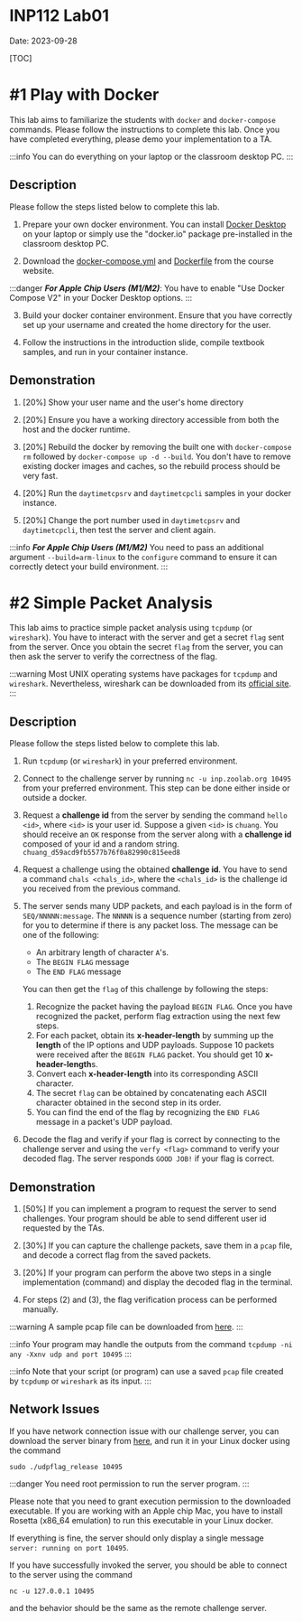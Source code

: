 # INP112 Lab01

Date: 2023-09-28

[TOC]

# #1 Play with Docker

This lab aims to familiarize the students with ``docker`` and ``docker-compose`` commands. Please follow the instructions to complete this lab. Once you have completed everything, please demo your implementation to a TA.

:::info
You can do everything on your laptop or the classroom desktop PC.
:::

## Description

Please follow the steps listed below to complete this lab.

1. Prepare your own docker environment. You can install [Docker Desktop](https://www.docker.com/products/docker-desktop/) on your laptop or simply use the "docker.io" package pre-installed in the classroom desktop PC.

1. Download the [docker-compose.yml](https://people.cs.nctu.edu.tw/~chuang/courses/netprog/resources/debian/docker-compose.yml) and [Dockerfile](https://people.cs.nctu.edu.tw/~chuang/courses/netprog/resources/debian/Dockerfile) from the course website.

:::danger
***For Apple Chip Users (M1/M2)***: You have to enable "Use Docker Compose V2" in your Docker Desktop options.
:::

3. Build your docker container environment. Ensure that you have correctly set up your username and created the home directory for the user.

1. Follow the instructions in the introduction slide, compile textbook samples, and run in your container instance. 

## Demonstration

1. [20%] Show your user name and the user's home directory

1. [20%] Ensure you have a working directory accessible from both the host and the docker runtime.
 
1. [20%] Rebuild the docker by removing the built one with ``docker-compose rm`` followed by ``docker-compose up -d --build``. You don't have to remove existing docker images and caches, so the rebuild process should be very fast.

1. [20%] Run the `daytimetcpsrv` and `daytimetcpcli` samples in your docker instance.

1. [20%] Change the port number used in `daytimetcpsrv` and `daytimetcpcli`, then test the server and client again.

:::info
***For Apple Chip Users (M1/M2)*** You need to pass an additional argument ``--build=arm-linux`` to the ``configure`` command to ensure it can correctly detect your build environment.
:::

# #2 Simple Packet Analysis

This lab aims to practice simple packet analysis using ``tcpdump`` (or ``wireshark``). You have to interact with the server and get a secret `flag` sent from the server. Once you obtain the secret `flag` from the server, you can then ask the server to verify the correctness of the flag.

:::warning
Most UNIX operating systems have packages for ``tcpdump`` and ``wireshark``. Nevertheless, wireshark can be downloaded from its [official site](https://www.wireshark.org/download.html).
:::

## Description

Please follow the steps listed below to complete this lab.

1. Run ``tcpdump`` (or ``wireshark``) in your preferred environment.

<!--
:::danger
Please notice that you ***should not*** capture packets inside a docker because the docker could strip the TOS and TTL values required by this challenge. Instead, please capture packets and then save captured packets in your host machine. 
:::
-->

2. Connect to the challenge server by running ``nc -u inp.zoolab.org 10495`` from your preferred environment. This step can be done either inside or outside a docker.

1. Request a **challenge id** from the server by sending the command `hello <id>`, where `<id>` is your user id. Suppose a given `<id>` is `chuang`. You should receive an `OK` response from the server along with a **challenge id** composed of your id and a random string. `chuang_d59acd9fb5577b76f0a82990c815eed8`

1. Request a challenge using the obtained **challenge id**. You have to send a command `chals <chals_id>`, where the `<chals_id>` is the challenge id you received from the previous command.

1. The server sends many UDP packets, and each payload is in the form of `SEQ/NNNNN:message`. The `NNNNN` is a sequence number (starting from zero) for you to determine if there is any packet loss. The message can be one of the following:

   - An arbitrary length of character `A`'s.
   - The `BEGIN FLAG` message
   - The `END FLAG` message

   You can then get the `flag` of this challenge by following the steps:
   
   1. Recognize the packet having the payload `BEGIN FLAG`. Once you have recognized the packet, perform flag extraction using the next few steps.
   1. For each packet, obtain its **x-header-length** by summing up the **length** of the IP options and UDP payloads. Suppose 10 packets were received after the `BEGIN FLAG` packet. You should get 10 **x-header-length**s.
   1. Convert each **x-header-length** into its corresponding ASCII character. 
   1. The secret `flag` can be obtained by concatenating each ASCII character obtained in the second step in its order. 
   1. You can find the end of the flag by recognizing the `END FLAG` message in a packet's UDP payload.

1. Decode the flag and verify if your flag is correct by connecting to the challenge server and using the `verfy <flag>` command to verify your decoded flag. The server responds `GOOD JOB!` if your flag is correct.

<!--
:::warning
If you have difficulties capturing packets, you may consider using our captured pcap file from [here](https://inp111.zoolab.org/lab01.2/lab_tcpdump.pcap). You can check the TTL values for packets stored in the pcap file. The SHA1 value for the pcap file is:<br/> ``ba332a3c528d68c5c6874aae681929199dbb6c98``
:::
-->

## Demonstration

1. [50%] If you can implement a program to request the server to send challenges. Your program should be able to send different user id requested by the TAs.

1. [30%] If you can capture the challenge packets, save them in a `pcap` file, and decode a correct flag from the saved packets.

1. [20%] If your program can perform the above two steps in a single implementation (command) and display the decoded flag in the terminal.

1. For steps (2) and (3), the flag verification process can be performed manually.

:::warning
A sample pcap file can be downloaded from [here](https://inp.zoolab.org/netprog/lab01/test.pcap).
:::

:::info
Your program may handle the outputs from the command `tcpdump -ni any -Xxnv udp and port 10495`
:::

:::info
Note that your script (or program) can use a saved ``pcap`` file created by ``tcpdump`` or ``wireshark`` as its input.
:::

## Network Issues

If you have network connection issue with our challenge server, you can download the server binary from [here](https://inp.zoolab.org/netprog/lab01/udpflag_release), and run it in your Linux docker using the command

```
sudo ./udpflag_release 10495
```

:::danger
You need root permission to run the server program.
:::

Please note that you need to grant execution permission to the downloaded executable. If you are working with an Apple chip Mac, you have to install Rosetta (x86_64 emulation) to run this executable in your Linux docker.

If everything is fine, the server should only display a single message `server: running on port 10495`.

If you have successfully invoked the server, you should be able to connect to the server using the command

```
nc -u 127.0.0.1 10495
```
and the behavior should be the same as the remote challenge server.
